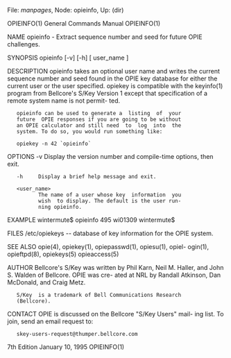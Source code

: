 File: *manpages*,  Node: opieinfo,  Up: (dir)

OPIEINFO(1)        General Commands Manual       OPIEINFO(1)



NAME
       opieinfo  -   Extract  sequence  number  and seed for
       future OPIE challenges.


SYNOPSIS
       opieinfo [-v] [-h] [ user_name ]


DESCRIPTION
       opieinfo takes an optional user name and  writes  the
       current  sequence  number  and seed found in the OPIE
       key database for either the current user or the  user
       specified.  opiekey is compatible with the keyinfo(1)
       program from Bellcore's S/Key Version 1  except  that
       specification  of a remote system name is not permit-
       ted.

       opieinfo can be used to generate a  listing  of  your
       future  OPIE responses if you are going to be without
       an OPIE calculator and still need  to  log  into  the
       system. To do so, you would run something like:

       opiekey -n 42 `opieinfo`


OPTIONS
       -v     Display  the  version  number and compile-time
              options, then exit.

       -h     Display a brief help message and exit.

       <user_name>
              The name of a user whose key  information  you
              wish  to display. The default is the user run-
              ning opieinfo.


EXAMPLE
       wintermute$ opieinfo
       495 wi01309
       wintermute$

FILES
       /etc/opiekeys -- database of key information for  the
       OPIE system.


SEE ALSO
       opie(4), opiekey(1), opiepasswd(1), opiesu(1), opiel-
       ogin(1), opieftpd(8), opiekeys(5) opieaccess(5)


AUTHOR
       Bellcore's S/Key was written by Phil  Karn,  Neil  M.
       Haller, and John S. Walden of Bellcore. OPIE was cre-
       ated at NRL by Randall Atkinson,  Dan  McDonald,  and
       Craig Metz.

       S/Key  is a trademark of Bell Communications Research
       (Bellcore).


CONTACT
       OPIE is discussed on the Bellcore "S/Key Users" mail-
       ing list. To join, send an email request to:

       skey-users-request@thumper.bellcore.com



7th Edition           January 10, 1995           OPIEINFO(1)
